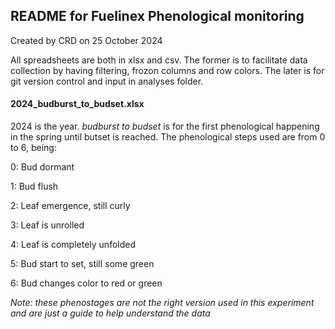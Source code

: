 ## README for Fuelinex Phenological monitoring

Created by CRD on 25 October 2024

All spreadsheets are both in xlsx and csv. The former is to facilitate data collection by having filtering, frozon columns and row colors. The later is for git version control and input in analyses folder. 



#### 2024_budburst_to_budset.xlsx

2024 is the year. *budburst to budset* is for the first phenological happening in the spring until butset is reached. The phenological steps used are from 0 to 6, being:

0: Bud dormant

1: Bud flush

2: Leaf emergence, still curly

3: Leaf is unrolled

4: Leaf is completely unfolded

5: Bud start to set, still some green

6: Bud changes color to red or green

*Note: these phenostages are not the right version used in this experiment and are just a guide to help understand the data*
